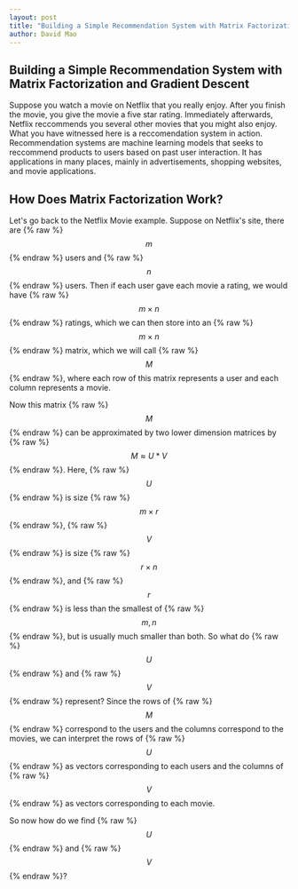 ```yaml
---
layout: post
title: "Building a Simple Recommendation System with Matrix Factorization"
author: David Mao
---
```


<script src="https://polyfill.io/v3/polyfill.min.js?features=es6"></script>
<script id="MathJax-script" async src="https://cdn.jsdelivr.net/npm/mathjax@3/es5/tex-mml-chtml.js"></script>

## Building a Simple Recommendation System with Matrix Factorization and Gradient Descent

Suppose you watch a movie on Netflix that you really enjoy. After you finish the movie, you give the movie a five star rating. Immediately afterwards, Netflix reccommends you several other movies that you might also enjoy. What you have witnessed here is a reccomendation system in action. Recommendation systems are machine learning models that seeks to reccommend products to users based on past user interaction. It has applications in many places, mainly in advertisements, shopping websites, and movie applications.

## How Does Matrix Factorization Work?

Let's go back to the Netflix Movie example. Suppose on Netflix's site, there are {% raw %} $$m$$  {% endraw %} users and {% raw %}  $$n$$  {% endraw %} users. Then if each user gave each movie a rating, we would have {% raw %} $$m \times n$$  {% endraw %} ratings, which we can then store into an {% raw %} $$m \times n$$  {% endraw %} matrix, which we will call {% raw %} $$M$$  {% endraw %}, where each row of this matrix represents a user and each column represents a movie.

Now this matrix {% raw %} $$M$$  {% endraw %} can be approximated by two lower dimension matrices by {% raw %} $$M \approx U*V$$  {% endraw %}. Here, {% raw %} $$U$$  {% endraw %} is size {% raw %} $$m \times r$$  {% endraw %},  {% raw %} $$V$$  {% endraw %} is size {% raw %} $$r \times n$$  {% endraw %}, and {% raw %} $$r$$  {% endraw %} is less than the smallest of {% raw %} $$m, n$$  {% endraw %}, but is usually much smaller than both. So what do {% raw %} $$U$$  {% endraw %} and {% raw %} $$V$$  {% endraw %} represent? Since the rows of {% raw %} $$M$$  {% endraw %} correspond to the users and the columns correspond to the movies, we can interpret the rows of {% raw %} $$U$$  {% endraw %} as vectors corresponding to each users and the columns of {% raw %} $$V$$  {% endraw %} as vectors corresponding to each movie.

So now how do we find {% raw %} $$U$$  {% endraw %} and {% raw %} $$V$$  {% endraw %}?